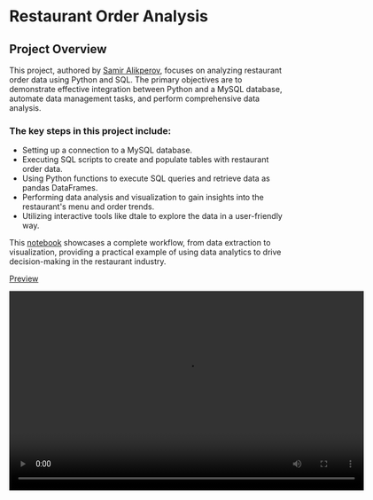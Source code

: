 # Restaurant Order Analysis
## Project Overview
This project, authored by [Samir Alikperov](https://www.linkedin.com/in/samiralikperov/), focuses on analyzing restaurant order data using Python and SQL. The primary objectives are to demonstrate effective integration between Python and a MySQL database, automate data management tasks, and perform comprehensive data analysis.

### The key steps in this project include:

- Setting up a connection to a MySQL database.
- Executing SQL scripts to create and populate tables with restaurant order data.
- Using Python functions to execute SQL queries and retrieve data as pandas DataFrames.
- Performing data analysis and visualization to gain insights into the restaurant's menu and order trends.
- Utilizing interactive tools like dtale to explore the data in a user-friendly way.

This [notebook](MA_Restaurant_Order_Analysis.ipynb) showcases a complete workflow, from data extraction to visualization, providing a practical example of using data analytics to drive decision-making in the restaurant industry.

[Preview](https://onedrive.live.com/?cid=7835D590A0589040&id=7835D590A0589040%21s8d402ea2fbd84b518af6d0446f54c02c&parId=7835D590A0589040%21se54ba5d3226c43f8b86be8c61ef8f1f8&o=OneUp)


<video width="640" height="360" controls>
  <source src="https://onedrive.live.com/?cid=7835D590A0589040&id=7835D590A0589040%21s8d402ea2fbd84b518af6d0446f54c02c&parId=7835D590A0589040%21se54ba5d3226c43f8b86be8c61ef8f1f8&o=OneUp" type="video/mp4">
  Your browser does not support the video tag.
</video>
